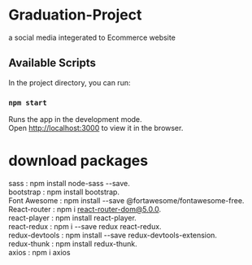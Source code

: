 # Graduation-Project

a social media integerated to Ecommerce website

## Available Scripts

In the project directory, you can run:

### `npm start`

Runs the app in the development mode.\
Open [http://localhost:3000](http://localhost:3000) to view it in the browser.

# download packages

sass            : npm install node-sass --save.\
bootstrap       : npm install bootstrap.\
Font Awesome    : npm install --save @fortawesome/fontawesome-free.\
React-router    : npm i react-router-dom@5.0.0.\
react-player    : npm install react-player.\
react-redux     : npm i --save redux react-redux.\
redux-devtools  : npm install --save redux-devtools-extension.\
redux-thunk     : npm install redux-thunk.\
axios           : npm i axios
